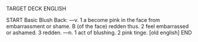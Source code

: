 TARGET DECK
ENGLISH

START
Basic
Blush
Back: —v. 1 a become pink in the face from embarrassment or shame. B (of the face) redden thus. 2 feel embarrassed or ashamed. 3 redden. —n. 1 act of blushing. 2 pink tinge. [old english]
END
